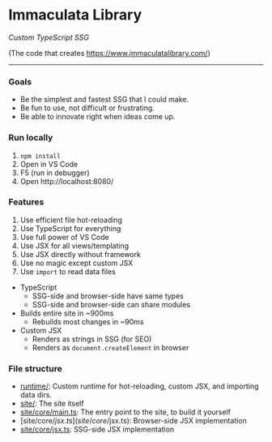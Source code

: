 # Immaculata Library

*Custom TypeScript SSG*

(The code that creates https://www.immaculatalibrary.com/)

---

### Goals

* Be the simplest and fastest SSG that I could make.
* Be fun to use, not difficult or frustrating.
* Be able to innovate right when ideas come up.

### Run locally

1. `npm install`
2. Open in VS Code
3. F5 (run in debugger)
4. Open http://localhost:8080/

### Features

1. Use efficient file hot-reloading
2. Use TypeScript for everything
3. Use full power of VS Code
4. Use JSX for all views/templating
5. Use JSX directly without framework
6. Use no magic except custom JSX
7. Use `import` to read data files

* TypeScript
  * SSG-side and browser-side have same types
  * SSG-side and browser-side can share modules
* Builds entire site in ~900ms
  * Rebuilds most changes in ~90ms
* Custom JSX
  * Renders as strings in SSG (for SEO)
  * Renders as `document.createElement` in browser

### File structure

* [runtime/](runtime/): Custom runtime for hot-reloading, custom JSX, and importing data dirs.
* [site/](site/): The site itself
* [site/core/main.ts](site/core/main.ts): The entry point to the site, to build it yourself
* [site/core/$jsx.ts](site/core/$jsx.ts): Browser-side JSX implementation
* [site/core/jsx.ts](site/core/jsx.ts): SSG-side JSX implementation
